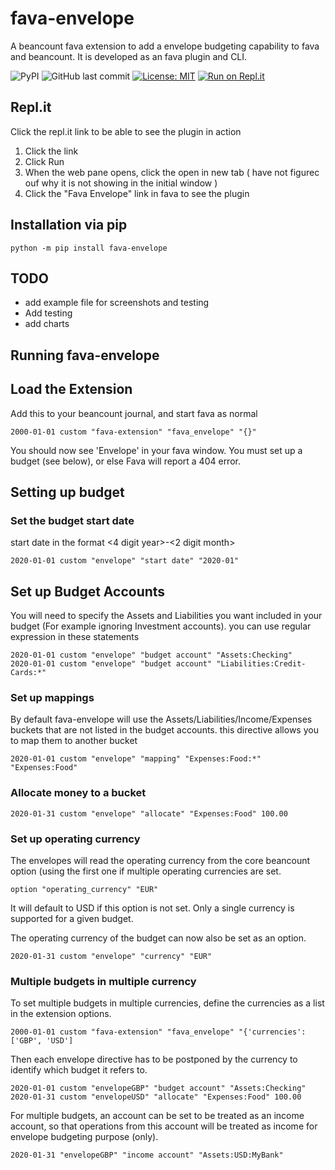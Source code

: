 # fava-envelope

A beancount fava extension to add a envelope budgeting capability to fava and beancount. It is developed as an fava plugin and CLI.

![PyPI](https://img.shields.io/pypi/v/fava-envelope?color=success&label=pypi%20package)
![GitHub last commit](https://img.shields.io/github/last-commit/bryall/fava-envelope)
[![License: MIT](https://img.shields.io/badge/License-MIT-blue.svg)](https://opensource.org/licenses/MIT)
[![Run on Repl.it](https://repl.it/badge/github/bryall/fava-envelope)](https://repl.it/github/bryall/fava-envelope)

## Repl.it
Click the repl.it link to be able to see the plugin in action
1. Click the link
2. Click Run
3. When the web pane opens, click the open in new tab ( have not figurec ouf why it is not showing in the initial window )
4. Click the "Fava Envelope" link in fava to see the plugin

## Installation via pip
```
python -m pip install fava-envelope
```

## TODO

* add example file for screenshots and testing
* Add testing
* add charts

## Running fava-envelope

## Load the Extension
Add this to your beancount journal, and start fava as normal
```
2000-01-01 custom "fava-extension" "fava_envelope" "{}"
```

You should now see 'Envelope' in your fava window. You must set up a budget (see below), or else Fava will report a 404 error.

## Setting up budget

### Set the budget start date
start date in the format <4 digit year>-<2 digit month>
```
2020-01-01 custom "envelope" "start date" "2020-01"
```

## Set up Budget Accounts
You will need to specify the Assets and Liabilities you want included in your budget (For example ignoring Investment accounts). you can use regular expression in these statements
```
2020-01-01 custom "envelope" "budget account" "Assets:Checking"
2020-01-01 custom "envelope" "budget account" "Liabilities:Credit-Cards:*"
```

### Set up mappings
By default fava-envelope will use the Assets/Liabilities/Income/Expenses buckets that are not listed in the budget accounts. this directive allows you to map them to another bucket
```
2020-01-01 custom "envelope" "mapping" "Expenses:Food:*" "Expenses:Food"
```

### Allocate money to a bucket
```
2020-01-31 custom "envelope" "allocate" "Expenses:Food" 100.00
```

### Set up operating currency
The envelopes will read the operating currency from the core beancount option (using the first one if multiple operating currencies are set.
```
option "operating_currency" "EUR"
```
It will default to USD if this option is not set. Only a single currency is supported for a given budget. 

The operating currency of the budget can now also be set as an option.
```
2020-01-31 custom "envelope" "currency" "EUR"
```

### Multiple budgets in multiple currency
To set multiple budgets in multiple currencies, define the currencies as a list in the extension options.
```
2000-01-01 custom "fava-extension" "fava_envelope" "{'currencies':['GBP', 'USD']
```
Then each envelope directive has to be postponed by the currency to identify which budget it refers to.
```
2020-01-01 custom "envelopeGBP" "budget account" "Assets:Checking"
2020-01-31 custom "envelopeUSD" "allocate" "Expenses:Food" 100.00
```


For multiple budgets, an account can be set to be treated as an income account, so that operations from this account will be treated as income for envelope budgeting purpose (only).
```
2020-01-31 "envelopeGBP" "income account" "Assets:USD:MyBank"
```